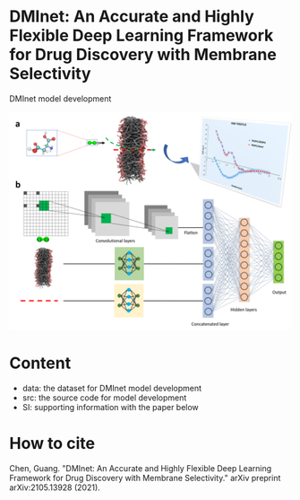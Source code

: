 # DMInet: An Accurate and Highly Flexible Deep Learning Framework for Drug Discovery with Membrane Selectivity
DMInet model development

![DMInet](./DMInet.png)

# Content
- data: the dataset for DMInet model development
- src: the source code for model development
- SI: supporting information with the paper below

# How to cite
Chen, Guang. "DMInet: An Accurate and Highly Flexible Deep Learning Framework for Drug Discovery with Membrane Selectivity." arXiv preprint arXiv:2105.13928 (2021).
